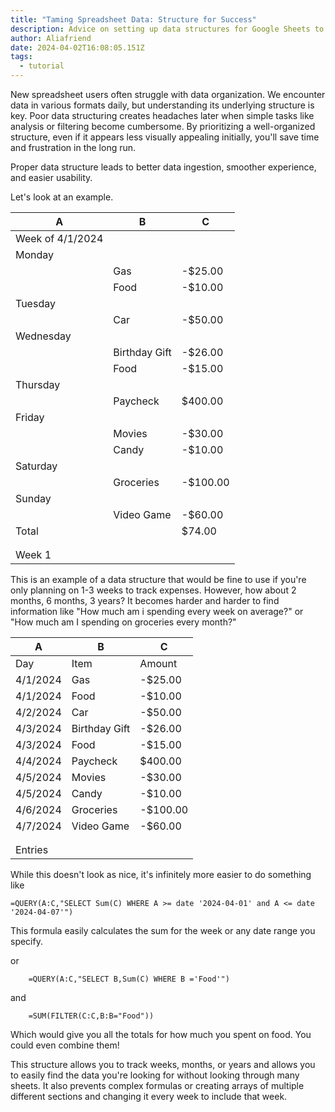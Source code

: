 ```yaml
---
title: "Taming Spreadsheet Data: Structure for Success"
description: Advice on setting up data structures for Google Sheets to succeed.
author: Aliafriend
date: 2024-04-02T16:08:05.151Z
tags:
  - tutorial
---
```

New spreadsheet users often struggle with data organization. We encounter data in various formats daily, but understanding its underlying structure is key. Poor data structuring creates headaches later when simple tasks like analysis or filtering become cumbersome. By prioritizing a well-organized structure, even if it appears less visually appealing initially, you'll save time and frustration in the long run.

Proper data structure leads to better data ingestion, smoother experience, and easier usability.

Let's look at an example.

|A|B|C|
|---|---|---|
|Week of 4/1/2024| | |
|Monday| | |
| |Gas|-$25.00|
| |Food|-$10.00| |
|Tuesday| |
| |Car|-$50.00| 
|Wednesday| | |
| |Birthday Gift|-$26.00|
| |Food|-$15.00|
|Thursday| | |
| |Paycheck|$400.00|
|Friday| | |
| |Movies|-$30.00|
| |Candy|-$10.00|
|Saturday| | |
| |Groceries|-$100.00|
|Sunday| | |
| |Video Game|-$60.00|
|Total| |$74.00|
|||
|||
|Week 1|


This is an example of a data structure that would be fine to use if you're only planning on 1-3 weeks to track expenses. However, how about 2 months, 6 months, 3 years? It becomes harder and harder to find information like "How much am i spending every week on average?" or "How much am I spending on groceries every month?"


|A|B|C|
|---|---|---|
|Day|Item|Amount|
|4/1/2024|Gas|-$25.00|
|4/1/2024|Food|-$10.00|
|4/2/2024|Car|-$50.00|
|4/3/2024|Birthday Gift|-$26.00|
|4/3/2024|Food|-$15.00|
|4/4/2024|Paycheck|$400.00|
|4/5/2024|Movies|-$30.00|
|4/5/2024|Candy|-$10.00|
|4/6/2024|Groceries|-$100.00|
|4/7/2024|Video Game|-$60.00|
|||
|||
|Entries|

While this doesn't look as nice, it's infinitely more easier to do something like
```
=QUERY(A:C,"SELECT Sum(C) WHERE A >= date '2024-04-01' and A <= date '2024-04-07'")
``` 
This formula easily calculates the sum for the week or any date range you specify.
  
  or
```
    =QUERY(A:C,"SELECT B,Sum(C) WHERE B ='Food'")
```
and
```
    =SUM(FILTER(C:C,B:B="Food"))
```    
Which would give you all the totals for how much you spent on food. You could even combine them!

This structure allows you to track weeks, months, or years and allows you to easily find the data you're looking for without looking through many sheets. It also prevents complex formulas or creating arrays of multiple different sections and changing it every week to include that week.
